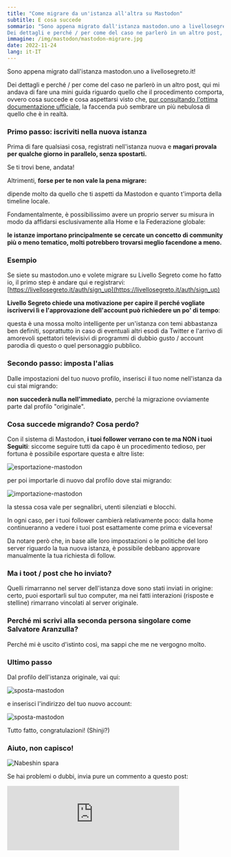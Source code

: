 ```yaml
---
title: "Come migrare da un'istanza all'altra su Mastodon"
subtitle: E cosa succede
sommario: "Sono appena migrato dall'istanza mastodon.uno a livellosegreto.it! 
Dei dettagli e perché / per come del caso ne parlerò in un altro post, qui mi andava di fare una mini guida riguardo quello che il procedimento comporta..."
immagine: /img/mastodon/mastodon-migrare.jpg
date: 2022-11-24
lang: it-IT
---
```


Sono appena migrato dall'istanza mastodon.uno a livellosegreto.it!

Dei dettagli e perché / per come del caso ne parlerò in un altro post, qui mi andava di fare una mini guida riguardo quello che il procedimento comporta, ovvero cosa succede e cosa aspettarsi visto che, [pur consultando l'ottima documentazione ufficiale](https://docs.joinmastodon.org/user/moving/), la faccenda può sembrare un più nebulosa di quello che è in realtà.

### Primo passo: iscriviti nella nuova istanza

Prima di fare qualsiasi cosa, registrati nell'istanza nuova e **magari provala per qualche giorno in parallelo, senza spostarti.** 

Se ti trovi bene, andata!

Altrimenti, **forse per te non vale la pena migrare:** 

dipende molto da quello che ti aspetti da Mastodon e quanto t'importa della timeline locale. 

Fondamentalmente, è possibilissimo avere un proprio server su misura in modo da affidarsi esclusivamente alla Home e la Federazione globale: 

**le istanze importano principalmente se cercate un concetto di community più o meno tematico, molti potrebbero trovarsi meglio facendone a meno.**

### Esempio

Se siete su mastodon.uno e volete migrare su Livello Segreto come ho fatto io, il primo step è andare qui e registrarvi: [https://livellosegreto.it/auth/sign_up](https://livellosegreto.it/auth/sign_up)

**Livello Segreto chiede una motivazione per capire il perché vogliate iscrivervi lì e l'approvazione dell'account può richiedere un po' di tempo**: 

questa è una mossa molto intelligente per un'istanza con temi abbastanza ben definiti, soprattutto in caso di eventuali altri esodi da Twitter e l'arrivo di amorevoli spettatori televisivi di programmi di dubbio gusto / account parodia di questo o quel personaggio pubblico.

### Secondo passo: imposta l'alias

Dalle impostazioni del tuo nuovo profilo, inserisci il tuo nome nell'istanza da cui stai migrando:

**non succederà nulla nell'immediato**, perché la migrazione ovviamente parte dal profilo "originale".

### Cosa succede migrando? Cosa perdo?

Con il sistema di Mastodon, **i tuoi follower verrano con te ma NON i tuoi Seguiti**: siccome seguire tutti da capo è un procedimento tedioso, per fortuna è possibile esportare questa e altre liste:

![esportazione-mastodon](/img/mastodon/export.jpg)

per poi importarle di nuovo dal profilo dove stai migrando:

![importazione-mastodon](/img/mastodon/import.jpg)

la stessa cosa vale per segnalibri, utenti silenziati e blocchi.

In ogni caso, per i tuoi follower cambierà relativamente poco: dalla home continueranno a vedere i tuoi post esattamente come prima e viceversa! 

Da notare però che, in base alle loro impostazioni o le politiche del loro server riguardo la tua nuova istanza, è possibile debbano approvare manualmente la tua richiesta di follow.

### Ma i toot / post che ho inviato?

Quelli rimarranno nel server dell'istanza dove sono stati inviati in origine: certo, puoi esportarli sul tuo computer, ma nei fatti interazioni (risposte e stelline) rimarrano vincolati al server originale.

### Perché mi scrivi alla seconda persona singolare come Salvatore Aranzulla?

Perché mi è uscito d'istinto così, ma sappi che me ne vergogno molto.

### Ultimo passo

Dal profilo dell'istanza originale, vai qui:

![sposta-mastodon](/img/mastodon/sposta.jpg)

e inserisci l'indirizzo del tuo nuovo account:

![sposta-mastodon](/img/mastodon/sposta2.jpg)

Tutto fatto, congratulazioni! (Shinji?)

### Aiuto, non capisco! 

![Nabeshin spara](/img/nabeshin.gif)

Se hai problemi o dubbi, invia pure un commento a questo post:

<iframe src="https://livellosegreto.it/@xabacadabra/109399825062698268/embed" class="mastodon-embed" style="max-width: 100%; border: 0" width="400" allowfullscreen="allowfullscreen"></iframe><script src="https://livellosegreto.it/embed.js" async="async"></script>